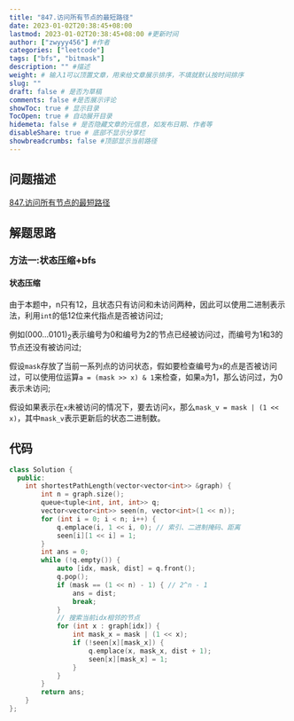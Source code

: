 ```yaml
---
title: "847.访问所有节点的最短路径"
date: 2023-01-02T20:38:45+08:00
lastmod: 2023-01-02T20:38:45+08:00 #更新时间
author: ["zwyyy456"] #作者
categories: ["leetcode"]
tags: ["bfs", "bitmask"]
description: "" #描述
weight: # 输入1可以顶置文章，用来给文章展示排序，不填就默认按时间排序
slug: ""
draft: false # 是否为草稿
comments: false #是否展示评论
showToc: true # 显示目录
TocOpen: true # 自动展开目录
hidemeta: false # 是否隐藏文章的元信息，如发布日期、作者等
disableShare: true # 底部不显示分享栏
showbreadcrumbs: false #顶部显示当前路径
---
```

## 问题描述
[847.访问所有节点的最短路径](https://leetcode.cn/problems/shortest-path-visiting-all-nodes/)

## 解题思路
### 方法一:状态压缩+bfs
#### 状态压缩
由于本题中，n只有12，且状态只有访问和未访问两种，因此可以使用二进制表示法，利用`int`的低12位来代指点是否被访问过;

例如$(000...0101)_2$表示编号为0和编号为2的节点已经被访问过，而编号为1和3的节点还没有被访问过;

假设`mask`存放了当前一系列点的访问状态，假如要检查编号为`x`的点是否被访问过，可以使用位运算`a = (mask >> x) & 1`来检查，如果`a`为1，那么访问过，为0表示未访问;

假设如果表示在`x`未被访问的情况下，要去访问`x`，那么`mask_v = mask | (1 << x)`，其中`mask_v`表示更新后的状态二进制数。

## 代码
```cpp
class Solution {
  public:
    int shortestPathLength(vector<vector<int>> &graph) {
        int n = graph.size();
        queue<tuple<int, int, int>> q;
        vector<vector<int>> seen(n, vector<int>(1 << n));
        for (int i = 0; i < n; i++) {
            q.emplace(i, 1 << i, 0); // 索引、二进制掩码、距离
            seen[i][1 << i] = 1;
        }
        int ans = 0;
        while (!q.empty()) {
            auto [idx, mask, dist] = q.front();
            q.pop();
            if (mask == (1 << n) - 1) { // 2^n - 1
                ans = dist;
                break;
            }
            // 搜索当前idx相邻的节点
            for (int x : graph[idx]) {
                int mask_x = mask | (1 << x);
                if (!seen[x][mask_x]) {
                    q.emplace(x, mask_x, dist + 1);
                    seen[x][mask_x] = 1;
                }
            }
        }
        return ans;
    }
};
```

